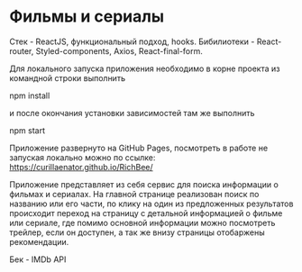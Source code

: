 # Фильмы и сериалы

Стек - ReactJS, функциональный подход, hooks. 
Бибилиотеки - React-router, Styled-components, Axios, React-final-form.

Для локального запуска приложения необходимо в корне проекта из командной строки выполнить

npm install

и после окончания установки зависимостей там же выполнить

npm start

Приложение развернуто на GitHub Pages, посмотреть в работе не запуская локально можно по ссылке:
https://curillaenator.github.io/RichBee/

Приложение представляет из себя сервис для поиска информации о фильмах и сериалах. На главной странице реализован 
поиск по названию или его части, по клику на один из предложенных результатов происходит переход на страницу с детальной информацией о фильме или сериале, где помимо основной информации можно посмотреть трейлер, если он доступен, а так же внизу страницы отобаржены рекомендации.

Бек - IMDb API
